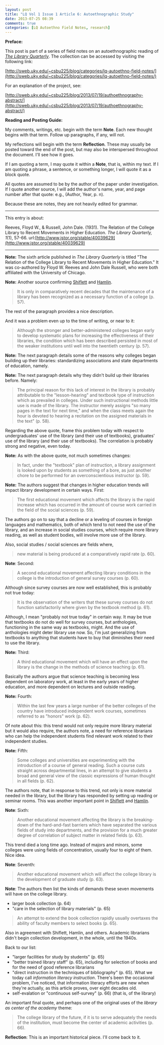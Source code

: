 ```yaml
---
layout: post
title: "LQ Vol 1 Issue 1 Article 6: Autoethnographic Study"
date: 2013-07-25 08:39
comments: true
categories: [LQ Autoethno Field Notes, research]
---
```


**Preface:**

This post is part of a series of field notes on an
autoethnographic reading of [*The Library
Quarterly*](http://www.press.uchicago.edu/ucp/journals/journal/lq.html).
The collection can be accessed by visiting the following link:

[http://sweb.uky.edu/~csbu225/blog/categories/lq-autoethno-field-notes/](http://sweb.uky.edu/~csbu225/blog/categories/lq-autoethno-field-notes/)

For an explanation of the project, see:

[http://sweb.uky.edu/~csbu225/blog/2013/07/19/authoethnography-abstract/](http://sweb.uky.edu/~csbu225/blog/2013/07/19/authoethnography-abstract/)

**Reading and Posting Guide:**

My comments, writings, etc. begin with the term **Note**. Each new
thought begins with that term. Follow up paragraphs, if any, will
not.

My reflections will begin with the term **Reflection**. These may
usually be posted toward the end of the post, but may also be
interspersed throughout the document. I'll see how it goes.

If I am quoting a term, I may quote it within a **Note**, that is,
within my text. If I am quoting a phrase, a sentence, or something
longer, I will quote it as a block quote.

All quotes are assumed to be by the author of the paper under
investigation. If I quote another source, I will add the author's
name, year, and page number after that quote: e.g., (Author, Year,
p. n).

Because these are notes, they are not heavily edited for grammar.

---

This entry is about:

Reeves, Floyd W., &amp; Russell, John Dale. (1931). The Relation
of the College Library to Recent Movements in Higher Education.
*The Library Quarterly, 1*(1), 57-66.
url:[http://www.jstor.org/stable/40039629](http://www.jstor.org/stable/40039629)

---

**Note:** The sixth article published in *The Library Quarterly*
is titled "The Relation of the College Library to Recent Movements
in Higher Education." It was co-authored by Floyd W. Reeves and
John Dale Russell, who were both affiliated with the University of
Chicago.

**Note:** Another source confirming [Shiflett][1] and [Hamlin][2].

> It is only in comparatively recent decades that the maintenance
> of a library has been recognized as a necessary function of a
> college (p. 57).

The rest of the paragraph provides a nice description.

[1]: http://www.worldcat.org/oclc/7836638
[2]: http://www.worldcat.org/oclc/7276988

And it was a problem even up to the time of writing, or near to
it:

> Although the stronger and better-administered colleges began
> early to develop systematic plans for increasing the
> effectiveness of their libraries, the condition which has been
> described persisted in most of the weaker institutions until
> well into the twentieth century (p. 57).

**Note:** The next paragraph details some of the reasons why
colleges began building up their libraries: standardizing
associations and state departments of education, namely.

**Note:** The next paragraph details why they didn't build up
their libraries before. Namely:

> The principal reason for this lack of interest in the library is
> probably attributable to the "lesson-hearing" and textbook type
> of instruction which as prevailed in colleges. Under such
> instructional methods little use is made of the library. The
> instructor merely assigns "so many pages in the text for next
> time," and when the class meets again the hour is devoted to
> hearing a recitation on the assigned materials in the text" (p.
> 58).

Regarding the above quote, frame this problem today with respect
to undergraduates' use of the library (and their use of
textbooks), graduates' use of the library (and their use of
textbooks). The correlation is probably strong and negative, even
today.

**Note:** As with the above quote, not much sometimes changes:

> In fact, under the "textbook" plan of instruction, a library
> assignment is looked upon by students as something of a bore, as
> just another chore to be performed for an overconscientious
> instructor (p. 59).

**Note:** The authors suggest that changes in higher education
trends will impact library development in certain ways. First:

> The first educational movement which affects the library is the
> rapid increase which has occurred in the amount of course work
> carried in the field of the social sciences (p. 59).

The authors go on to say that a decline or a leveling of courses
in foreign languages and mathematics, both of which tend to not
need the use of the library, and an increase in social studies
courses, which require more library reading, as well as student
bodies, will involve more use of the library.

Also, social studies / social sciences are fields where,

> new material is being produced at a comparatively rapid rate (p.
> 60).

**Note**: Second:

> A second educational movement affecting library conditions in
> the college is the introduction of general survey courses (p.
> 60).

Although since survey courses are now well established, this is
probably not true today:

> It is the observation of the writers that these survey courses
> do not function satisfactorily where given by the textbook
> method (p. 61).

Although, I mean "probably not true today" in certain way. It may
be true that textbooks do not do well for survey courses, but
anthologies, functioning in the same way as textbooks, might. And
the use of anthologies might deter library use now. So, I'm just
generalizing from textbooks to anything that students have to buy
that diminishes their need to use the library.

**Note:** Third:

> A third educational movement which will have an effect upon the
> library is the change in the methods of science teaching (p.
> 61).

Basically the authors argue that science teaching is becoming less
dependent on laboratory work, at least in the early years of
higher education, and more dependent on lectures and outside
reading.

**Note:** Fourth:

> Within the last few years a large number of the better colleges
> of the country have introduced independent work courses,
> sometimes referred to as "honors" work (p. 62).

Of note about this: this trend would not only require more library
material but it would also require, the authors note, a need for
reference librarians who can help the independent students find
relevant work related to their independent studies.

**Note:** Fifth:

> Some colleges and universities are experimenting with the
> introduction of a course of general reading. Such a course cuts
> straight across departmental lines, in an attempt to give
> students a broad and general view of the classic expressions of
> human thought in all fields (p. 62).

The authors note, that in response to this trend, not only is more
material needed in the library, but the library has responded by
setting up reading or seminar rooms. This was another important
point in [Shiflett][1] and [Hamlin][2].

**Note**: Sixth:

> Another educational movement affecting the library is the
> breaking-down of the hard-and-fast barriers which have separated
> the various fields of study into departments, and the provision
> for a much greater degree of correlation of subject matter in
> related fields (p. 63).

This trend died a long time ago. Instead of majors and minors,
some colleges were using fields of concentration, usually four to
eight of them. Nice idea.

**Note**: Seventh:

> Another educational movement which will affect the college
> library is the development of graduate study (p. 63).

**Note**: The authors then list the kinds of demands these seven
movements will have on the college library.

- larger book collection (p. 64)
- "care in the selection of library materials" (p. 65)

> An attempt to extend the book collection rapidly usually
> overtaxes the ability of faculty members to select books (p.
> 65).

Also in agreement with Shiflett, Hamlin, and others. Academic
librarians didn't begin collection development, in the whole,
until the 1940s.

Back to our list:

- "larger facilities for study by students" (p. 65)
- "better trained library staff" (p. 65), including for selection
  of books and for the need of good reference librarians
- "direct instruction in the techniques of bibliography" (p. 65).
  What we today call *information literacy instruction*. There's
  been the occasional problem, I've noticed, that information
  literacy efforts are new when they're actually, as this article
  proves, over eight decades old.
- self-evalation or "continuous self-survey" (p. 66) (that is, of
  the library)

An important final quote, and perhaps one of the original uses of
the *library as center of the academy* theme:

> The college library of the future, if it is to serve adequately
> the needs of the institution, must become the center of academic
> activities (p. 66).

**Reflection**: This is an important historical piece. I'll come
back to it.
